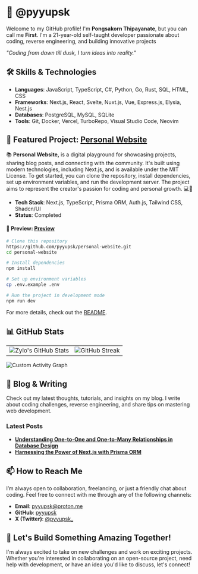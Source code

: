 # 🚀 @pyyupsk

Welcome to my GitHub profile! I'm **Pongsakorn Thipayanate**, but you can call me **First**. I'm a 21-year-old self-taught developer passionate about coding, reverse engineering, and building innovative projects

<em>_"Coding from dawn till dusk, I turn ideas into reality."_</em>

## 🛠️ Skills & Technologies

-   **Languages**: JavaScript, TypeScript, C#, Python, Go, Rust, SQL, HTML, CSS
-   **Frameworks**: Next.js, React, Svelte, Nuxt.js, Vue, Express.js, Elysia, Nest.js
-   **Databases**: PostgreSQL, MySQL, SQLite
-   **Tools**: Git, Docker, Vercel, TurboRepo, Visual Studio Code, Neovim

## 🌟 Featured Project: [Personal Website](https://github.com/pyyupsk/personal-website)

📚 **Personal Website,** is a digital playground for showcasing projects, sharing blog posts, and connecting with the community. It's built using modern technologies, including Next.js, and is available under the MIT License. To get started, you can clone the repository, install dependencies, set up environment variables, and run the development server. The project aims to represent the creator's passion for coding and personal growth. 💻🚀

-   **Tech Stack**: Next.js, TypeScript, Prisma ORM, Auth.js, Tailwind CSS, Shadcn/UI
-   **Status**: Completed

#### 🚀 **Preview**: [Preview](https://pyyupsk.vercel.app/)

```bash
# Clone this repository
https://github.com/pyyupsk/personal-website.git
cd personal-website

# Install dependencies
npm install

# Set up environment variables
cp .env.example .env

# Run the project in development mode
npm run dev
```

For more details, check out the [README](https://github.com/pyyupsk/personal-website/blob/main/README.md).

## 📊 GitHub Stats

<table>
  <tr>
    <td>
      <img src="https://github-readme-stats.vercel.app/api?username=pyyupsk&show_icons=true&theme=onedark&hide_border=true&title_color=67b0e8&text_color=dadada&icon_color=dadada&border_color=141b1e&bg_color=141b1e" alt="Zylo's GitHub Stats">
    </td>
    <td>
      <img src="https://github-readme-streak-stats.herokuapp.com/?user=pyyupsk&theme=onedark&hide_border=true&background=141b1e&stroke=67b0e8&ring=67b0e8&fire=67b0e8&currStreakNum=dadada&sideNums=dadada&currStreakLabel=dadada&sideLabels=dadada&dates=dadada&excludeDaysLabel=dadada" alt="GitHub Streak">
    </td>
  </tr>
</table>

![Custom Activity Graph](https://github-readme-activity-graph.vercel.app/graph?username=pyyupsk&bg_color=141b1e&color=dadada&line=67b0e8&point=dadada&area=true&hide_border=true)

## 📝 Blog & Writing

Check out my latest thoughts, tutorials, and insights on my blog. I write about coding challenges, reverse engineering, and share tips on mastering web development.

### **Latest Posts**

-   **[Understanding One-to-One and One-to-Many Relationships in Database Design](https://pyyupsk.vercel.app/post/95da5520-07e6-4962-93d3-7906d657f389)**
-   **[Harnessing the Power of Next.js with Prisma ORM](https://pyyupsk.vercel.app/post/b4d61e39-15c8-494e-acaa-f8efcd830504)**

## 📫 How to Reach Me

I’m always open to collaboration, freelancing, or just a friendly chat about coding. Feel free to connect with me through any of the following channels:

-   **Email**: [pyyupsk@proton.me](mailto:pyyupsk@proton.me)
-   **GitHub**: [pyyupsk](https://github.com/pyyupsk)
-   **X (Twitter)**: [@pyyupsk_](https://x.com/pyyupsk_)

## 🤝 Let's Build Something Amazing Together!

I'm always excited to take on new challenges and work on exciting projects. Whether you're interested in collaborating on an open-source project, need help with development, or have an idea you'd like to discuss, let's connect!
